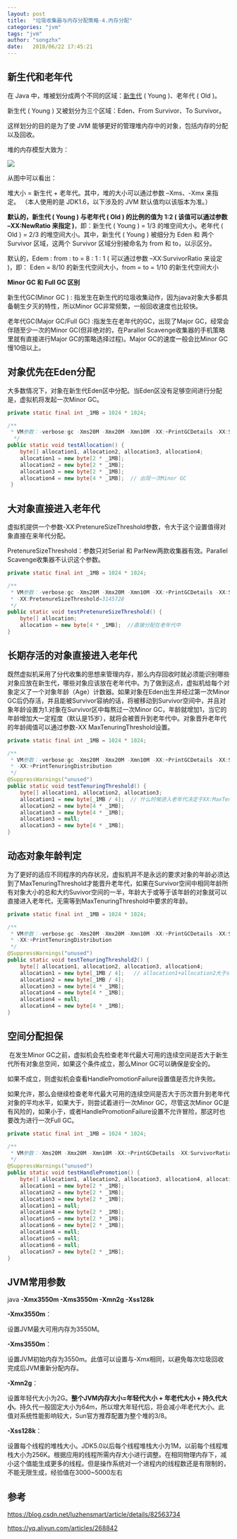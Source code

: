 ```yaml
---
layout: post
title:  "垃圾收集器与内存分配策略-4.内存分配"
categories: "jvm"
tags: "jvm"
author: "songzhx"
date:   2018/06/22 17:45:21 
---
```


## 新生代和老年代

在 Java 中，堆被划分成两个不同的区域：[新生代](https://www.baidu.com/s?wd=%E6%96%B0%E7%94%9F%E4%BB%A3&tn=24004469_oem_dg&rsv_dl=gh_pl_sl_csd) ( Young )、老年代 ( Old )。

新生代 ( Young ) 又被划分为三个区域：Eden、From Survivor、To Survivor。

这样划分的目的是为了使 JVM 能够更好的管理堆内存中的对象，包括内存的分配以及回收。

堆的内存模型大致为：

![](https://tva1.sinaimg.cn/large/006y8mN6gy1g6fcqyz636j30g406nq42.jpg)

从图中可以看出：

 堆大小 = 新生代 + 老年代。其中，堆的大小可以通过参数 –Xms、-Xmx 来指定。
（本人使用的是 JDK1.6，以下涉及的 JVM 默认值均以该版本为准。）

**默认的，新生代 ( Young ) 与老年代 ( Old ) 的比例的值为 1:2 ( 该值可以通过参数 –XX:NewRatio 来指定 )**，即：新生代 ( Young ) = 1/3 的堆空间大小。老年代 ( Old ) = 2/3 的堆空间大小。其中，新生代 ( Young ) 被细分为 Eden 和 两个 Survivor 区域，这两个 Survivor 区域分别被命名为 from 和 to，以示区分。

默认的，Edem : from : to = 8 : 1 : 1 ( 可以通过参数 –XX:SurvivorRatio 来设定 )，即： Eden = 8/10 的新生代空间大小，from = to = 1/10 的新生代空间大小

**Minor GC 和 Full GC 区别**

新生代GC(Minor GC ) : 指发生在新生代的垃圾收集动作，因为java对象大多都具备朝生夕灭的特性，所以Minor GC非常频繁，一般回收速度也比较快。

老年代GC(Major GC/Full GC) :指发生在老年代的GC，出现了Major GC，经常会伴随至少一次的Minor GC(但非绝对的，在Parallel Scavenge收集器的手机策略里就有直接进行Major GC的策略选择过程)。Major GC的速度一般会比Minor GC慢10倍以上。



## 对象优先在Eden分配

大多数情况下，对象在新生代Eden区中分配。当Eden区没有足够空间进行分配是，虚拟机将发起一次Minor GC。

```java
private static final int _1MB = 1024 * 1024;

/**
 * VM参数：-verbose:gc -Xms20M -Xmx20M -Xmn10M -XX:+PrintGCDetails -XX:SurvivorRatio=8
  */
public static void testAllocation() {
 	byte[] allocation1, allocation2, allocation3, allocation4;
 	allocation1 = new byte[2 * _1MB];
 	allocation2 = new byte[2 * _1MB];
 	allocation3 = new byte[2 * _1MB];
 	allocation4 = new byte[4 * _1MB];  // 出现一次Minor GC
 }
```



## 大对象直接进入老年代

虚拟机提供一个参数-XX:PretenureSizeThreshold参数，令大于这个设置值得对象直接在来年代分配。

PretenureSizeThreshold：参数只对Serial 和 ParNew两款收集器有效。Parallel Scavenge收集器不认识这个参数。

```java
private static final int _1MB = 1024 * 1024;

/**
 * VM参数：-verbose:gc -Xms20M -Xmx20M -Xmn10M -XX:+PrintGCDetails -XX:SurvivorRatio=8
 * -XX:PretenureSizeThreshold=3145728
 */
public static void testPretenureSizeThreshold() {
	byte[] allocation;
	allocation = new byte[4 * _1MB];  //直接分配在老年代中
}

```



## 长期存活的对象直接进入老年代

​	既然虚拟机采用了分代收集的思想来管理内存，那么内存回收时就必须能识别哪些对象应放在新生代，哪些对象应该放在老年代中。为了做到这点，虚拟机给每个对象定义了一个对象年龄（Age）计数器。如果对象在Eden出生并经过第一次Minor GC后仍存活，并且能被Survivor容纳的话，将被移动到Survivor空间中，并且对象年龄设置为1.对象在Survivor区中每熬过一次Minor GC，年龄就增加1，当它的年龄增加大一定程度（默认是15岁），就将会被晋升到老年代中。对象晋升老年代的年龄阈值可以通过参数-XX MaxTenuringThreshold设置。

```java
private static final int _1MB = 1024 * 1024;

/**
 * VM参数：-verbose:gc -Xms20M -Xmx20M -Xmn10M -XX:+PrintGCDetails -XX:SurvivorRatio=8 -XX:MaxTenuringThreshold=1
 * -XX:+PrintTenuringDistribution
 */
@SuppressWarnings("unused")
public static void testTenuringThreshold() {
	byte[] allocation1, allocation2, allocation3;
	allocation1 = new byte[_1MB / 4];  // 什么时候进入老年代决定于XX:MaxTenuringThreshold设置
	allocation2 = new byte[4 * _1MB];
	allocation3 = new byte[4 * _1MB];
	allocation3 = null;
	allocation3 = new byte[4 * _1MB];
}

```



## 动态对象年龄判定

​	为了更好的适应不同程序的内存状况，虚拟机并不是永远的要求对象的年龄必须达到了MaxTenuringThreshold才能晋升老年代，如果在Survivor空间中相同年龄所有对象大小的总和大约Suvivor空间的一半，年龄大于或等于该年龄的对象就可以直接进入老年代，无需等到MaxTenuringThreshold中要求的年龄。

```java
private static final int _1MB = 1024 * 1024;

/**
 * VM参数：-verbose:gc -Xms20M -Xmx20M -Xmn10M -XX:+PrintGCDetails -XX:SurvivorRatio=8 -XX:MaxTenuringThreshold=15
 * -XX:+PrintTenuringDistribution
 */
@SuppressWarnings("unused")
public static void testTenuringThreshold2() {
	byte[] allocation1, allocation2, allocation3, allocation4;
	allocation1 = new byte[_1MB / 4];   // allocation1+allocation2大于survivo空间一半
	allocation2 = new byte[_1MB / 4];  
	allocation3 = new byte[4 * _1MB];
	allocation4 = new byte[4 * _1MB];
	allocation4 = null;
	allocation4 = new byte[4 * _1MB];
}
```



## 空间分配担保

​	在发生Minor GC之前，虚拟机会先检查老年代最大可用的连续空间是否大于新生代所有对象总空间，如果这个条件成立，那么Minor GC可以确保是安全的。

如果不成立，则虚拟机会查看HandlePromotionFailure设置值是否允许失败。

如果允许，那么会继续检查老年代最大可用的连续空间是否大于历次晋升到老年代对象的平均水平，如果大于，则尝试着进行一次Minor GC，尽管这次Minor GC是有风险的，如果小于，或者HandlePromotionFailure设置不允许冒险，那这时也要改为进行一次Full GC。

```java
private static final int _1MB = 1024 * 1024;

/**
 * VM参数：-Xms20M -Xmx20M -Xmn10M -XX:+PrintGCDetails -XX:SurvivorRatio=8 -XX:-HandlePromotionFailure
 */
@SuppressWarnings("unused")
public static void testHandlePromotion() {
	byte[] allocation1, allocation2, allocation3, allocation4, allocation5, allocation6, allocation7;
	allocation1 = new byte[2 * _1MB];
	allocation2 = new byte[2 * _1MB];
	allocation3 = new byte[2 * _1MB];
	allocation1 = null;
	allocation4 = new byte[2 * _1MB];
	allocation5 = new byte[2 * _1MB];
	allocation6 = new byte[2 * _1MB];
	allocation4 = null;
	allocation5 = null;
	allocation6 = null;
	allocation7 = new byte[2 * _1MB];
}
```



## JVM常用参数



java  **-Xmx3550m -Xms3550m -Xmn2g** **-Xss128k**

**-Xmx3550m**：

设置JVM最大可用内存为3550M。

**-Xms3550m**：

设置JVM初始内存为3550m。此值可以设置与-Xmx相同，以避免每次垃圾回收完成后JVM重新分配内存。

**-Xmn2g**：

设置年轻代大小为2G。**整个JVM内存大小=年轻代大小 + 年老代大小 + 持久代大小**。持久代一般固定大小为64m，所以增大年轻代后，将会减小年老代大小。此值对系统性能影响较大，Sun官方推荐配置为整个堆的3/8。

**-Xss128k**：

设置每个线程的堆栈大小。JDK5.0以后每个线程堆栈大小为1M，以前每个线程堆栈大小为256K。根据应用的线程所需内存大小进行调整。在相同物理内存下，减小这个值能生成更多的线程。但是操作系统对一个进程内的线程数还是有限制的，不能无限生成，经验值在3000~5000左右





## 参考

https://blog.csdn.net/luzhensmart/article/details/82563734

https://yq.aliyun.com/articles/268842

